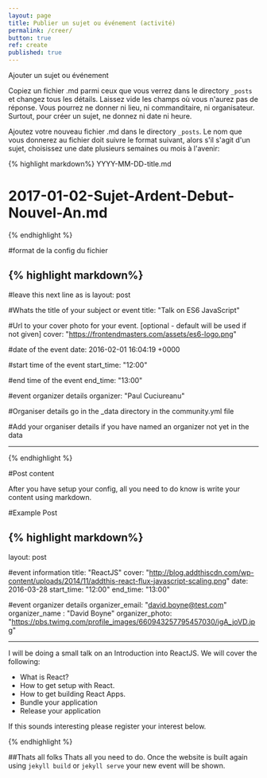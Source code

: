 ```yaml
---
layout: page
title: Publier un sujet ou événement (activité)
permalink: /creer/
button: true
ref: create
published: true
---
```

Ajouter un sujet ou événement

Copiez un fichier .md parmi ceux que vous verrez dans le directory `_posts` et changez tous les détails. Laissez vide les champs où vous n'aurez pas de réponse. Vous pourrez ne donner ni lieu, ni commanditaire, ni organisateur. Surtout, pour créer un sujet, ne donnez ni date ni heure.

Ajoutez votre nouveau fichier .md dans le directory `_posts`. Le nom que vous donnerez au fichier doit suivre le format suivant, alors s'il s'agit d'un sujet, choisissez une date plusieurs semaines ou mois à l'avenir:

{% highlight markdown%}
YYYY-MM-DD-title.md
# 2017-01-02-Sujet-Ardent-Debut-Nouvel-An.md
{% endhighlight %}

#format de la config du fichier

{% highlight markdown%}
---
#leave this next line as is
layout: post

#Whats the title of your subject or event
title:  "Talk on ES6 JavaScript"

#Url to your cover photo for your event. [optional - default will be used if not given]
cover: "https://frontendmasters.com/assets/es6-logo.png"

#date of the event
date:   2016-02-01 16:04:19 +0000

#start time of the event
start_time: "12:00"

#end time of the event
end_time: "13:00"

#event organizer details
organizer: "Paul Cuciureanu"

#Organiser details go in the _data directory in the community.yml file

#Add your organiser details if you have named an organizer not yet in the data

---
{% endhighlight %}

#Post content

After you have setup your config, all you need to do know is write your content using markdown.

#Example Post

{% highlight markdown%}
---
layout: post

#event information
title:  "ReactJS"
cover: "http://blog.addthiscdn.com/wp-content/uploads/2014/11/addthis-react-flux-javascript-scaling.png"
date:   2016-03-28
start_time: "12:00"
end_time: "13:00"

#event organizer details
organizer_email: "david.boyne@test.com"
organizer_name : "David Boyne"
organizer_photo: "https://pbs.twimg.com/profile_images/660943257795457030/igA_joVD.jpg"

---

I will be doing a small talk on an Introduction into ReactJS. We will cover the following:

- What is React?
- How to get setup with React.
- How to get building React Apps.
- Bundle your application
- Release your application

If this sounds interesting please register your interest below.


{% endhighlight %}

##Thats all folks
Thats all you need to do. Once the website is built again using `jekyll build` or `jekyll serve` your new event will be shown.
